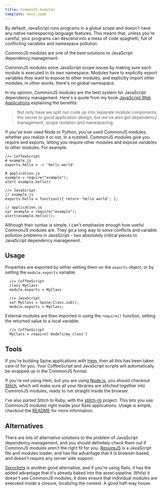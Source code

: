 ```yaml
---
title: CommonJS modules
template: docs.jade
---
```


By default, JavaScript runs programs in a global scope and doesn't have any native namespacing language features. This means that, unless you're careful, your programs can descend into a mess of code spaghetti, full of conflicting variables and namespace pollution.

CommonJS modules are one of the best solutions to JavaScript dependency management.

CommonJS modules solve JavaScript scope issues by making sure each module is executed in its own namespace. Modules have to explicitly export variables they want to expose to other modules, and explicitly import other modules; in other words, there's no global namespace.

In my opinion, CommonJS modules are the best system for JavaScript dependency management. Here's a quote from my book [JavaScript Web Applications](http://oreilly.com/catalog/9781449307530/) explaining the benefits:

> Not only have we split our code up into separate module components, the secret to good application design, but we've also got dependency management, scope isolation and namespacing.

If you've ever used Node or Python, you've used CommonJS modules, whether you realize it or not. In a nutshell, CommonJS modules give you require and exports, letting you require other modules and expose variables to other modules. For example:

    //= CoffeeScript
    # example.js
    exports.hello = -> 'hello world'

    # application.js
    example = require("example");
    alert example.hello()

    //= JavaScript
    // example.js
    exports.hello = function(){ return 'hello world'; };

    // application.js
    var example = require("example");
    alert(example.hello());

Although their syntax is simple, I can't emphasize enough how useful CommonJS modules are. They go a long way to solve conflicts and variable pollution problems in JavaScript - two absolutely critical pieces to JavaScript dependency management.

## Usage

Properties are exported by either setting them on the `exports` object, or by setting the `module.exports` variable.

      //= CoffeeScript
      class MyClass
      module.exports = MyClass

      //= JavaScript
      var MyClass = Spine.Class.sub();
      module.exports = MyClass;

External modules are then imported in using the `require()` function, setting the returned value to a local variable:

      //= CoffeeScript
      MyClass = require('models/my_class')

## Tools

If you're building Spine applications with [Hem](hem.html), then all this has been taken care of for you. Your CoffeeScript and JavaScript scripts will automatically be wrapped up in the CommonJS format.

If you're not using Hem, but you are using [Node.js](http://nodejs.org), you should checkout [Stitch](https://github.com/sstephenson/stitch), which will make sure all your libraries are *stitched* together into CommonJS modules, ready to run straight inside the browser.

I've also ported Stitch to Ruby, with the [stitch-rb](https://github.com/maccman/stitch-rb) project. This lets you use CommonJS modules right inside your Rails applications. Usage is simple, checkout the [README](https://github.com/maccman/stitch-rb) for more information.

## Alternatives

There are lots of alternative solutions to the problem of JavaScript dependency management, and you should definitely check them out if CommonJS modules aren't the right fit for you. [RequireJS](http://requirejs.org/) is a JavaScript file and modules loader, and has the advantage that it is browser-based, and doesn't require any server side support.

[Sprockets](https://github.com/sstephenson/sprockets) is another good alternative, and if you're using Rails, it has the added advantage that it's already baked into the asset-pipeline. Whilst it doesn't use CommonJS modules, it does ensure that individual modules are executed inside a closure, localizing the context. A good half-way house.
